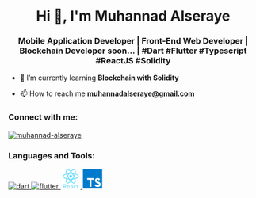 <h1 align="center">Hi 👋, I'm Muhannad Alseraye</h1>
<h3 align="center">Mobile Application Developer | Front-End Web Developer | Blockchain Developer soon… | #Dart #Flutter #Typescript #ReactJS #Solidity</h3>

- 🌱 I’m currently learning **Blockchain with Solidity**

- 📫 How to reach me **muhannadalseraye@gmail.com**

<h3 align="left">Connect with me:</h3>
<p align="left">
<a href="https://linkedin.com/in/muhannad-alseraye" target="blank"><img align="center" src="https://raw.githubusercontent.com/rahuldkjain/github-profile-readme-generator/master/src/images/icons/Social/linked-in-alt.svg" alt="muhannad-alseraye" height="30" width="40" /></a>
</p>

<h3 align="left">Languages and Tools:</h3>
<p align="left"> <a href="https://dart.dev" target="_blank" rel="noreferrer"> <img src="https://www.vectorlogo.zone/logos/dartlang/dartlang-icon.svg" alt="dart" width="40" height="40"/> </a> <a href="https://flutter.dev" target="_blank" rel="noreferrer"> <img src="https://www.vectorlogo.zone/logos/flutterio/flutterio-icon.svg" alt="flutter" width="40" height="40"/> </a> <a href="https://reactjs.org/" target="_blank" rel="noreferrer"> <img src="https://raw.githubusercontent.com/devicons/devicon/master/icons/react/react-original-wordmark.svg" alt="react" width="40" height="40"/> </a> <a href="https://www.typescriptlang.org/" target="_blank" rel="noreferrer"> <img src="https://raw.githubusercontent.com/devicons/devicon/master/icons/typescript/typescript-original.svg" alt="typescript" width="40" height="40"/> </a> </p>
